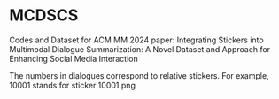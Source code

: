 # MCDSCS
Codes and Dataset for ACM MM 2024 paper: Integrating Stickers into Multimodal Dialogue Summarization: A Novel Dataset and Approach for Enhancing Social Media Interaction



The numbers in dialogues correspond to relative stickers. For example, 10001 stands for sticker 10001.png
